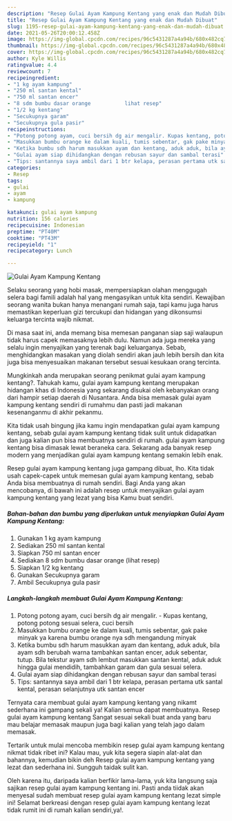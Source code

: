 ```yaml
---
description: "Resep Gulai Ayam Kampung Kentang yang enak dan Mudah Dibuat"
title: "Resep Gulai Ayam Kampung Kentang yang enak dan Mudah Dibuat"
slug: 1195-resep-gulai-ayam-kampung-kentang-yang-enak-dan-mudah-dibuat
date: 2021-05-26T20:00:12.458Z
image: https://img-global.cpcdn.com/recipes/96c5431287a4a94b/680x482cq70/gulai-ayam-kampung-kentang-foto-resep-utama.jpg
thumbnail: https://img-global.cpcdn.com/recipes/96c5431287a4a94b/680x482cq70/gulai-ayam-kampung-kentang-foto-resep-utama.jpg
cover: https://img-global.cpcdn.com/recipes/96c5431287a4a94b/680x482cq70/gulai-ayam-kampung-kentang-foto-resep-utama.jpg
author: Kyle Willis
ratingvalue: 4.4
reviewcount: 7
recipeingredient:
- "1 kg ayam kampung"
- "250 ml santan kental"
- "750 ml santan encer"
- "8 sdm bumbu dasar orange           lihat resep"
- "1/2 kg kentang"
- "Secukupnya garam"
- "Secukupnya gula pasir"
recipeinstructions:
- "Potong potong ayam, cuci bersih dg air mengalir. Kupas kentang, potong potong sesuai selera, cuci bersih"
- "Masukkan bumbu orange ke dalam kuali, tumis sebentar, gak pake minyak ya karena bumbu orange nya sdh mengandung minyak"
- "Ketika bumbu sdh harum masukkan ayam dan kentang, aduk aduk, bila ayam sdh berubah warna tambahkan santan encer, aduk sebentar, tutup. Bila tekstur ayam sdh lembut masukkan santan kental, aduk aduk hingga gulai mendidih, tambahkan garam dan gula sesuai selera."
- "Gulai ayam siap dihidangkan dengan rebusan sayur dan sambal terasi"
- "Tips: santannya saya ambil dari 1 btr kelapa, perasan pertama utk santal kental, perasan selanjutnya utk santan encer"
categories:
- Resep
tags:
- gulai
- ayam
- kampung

katakunci: gulai ayam kampung 
nutrition: 156 calories
recipecuisine: Indonesian
preptime: "PT40M"
cooktime: "PT43M"
recipeyield: "1"
recipecategory: Lunch

---
```



![Gulai Ayam Kampung Kentang](https://img-global.cpcdn.com/recipes/96c5431287a4a94b/680x482cq70/gulai-ayam-kampung-kentang-foto-resep-utama.jpg)

Selaku seorang yang hobi masak, mempersiapkan olahan menggugah selera bagi famili adalah hal yang mengasyikan untuk kita sendiri. Kewajiban seorang  wanita bukan hanya menangani rumah saja, tapi kamu juga harus memastikan keperluan gizi tercukupi dan hidangan yang dikonsumsi keluarga tercinta wajib nikmat.

Di masa  saat ini, anda memang bisa memesan panganan siap saji walaupun tidak harus capek memasaknya lebih dulu. Namun ada juga mereka yang selalu ingin menyajikan yang terenak bagi keluarganya. Sebab, menghidangkan masakan yang diolah sendiri akan jauh lebih bersih dan kita juga bisa menyesuaikan makanan tersebut sesuai kesukaan orang tercinta. 



Mungkinkah anda merupakan seorang penikmat gulai ayam kampung kentang?. Tahukah kamu, gulai ayam kampung kentang merupakan hidangan khas di Indonesia yang sekarang disukai oleh kebanyakan orang dari hampir setiap daerah di Nusantara. Anda bisa memasak gulai ayam kampung kentang sendiri di rumahmu dan pasti jadi makanan kesenanganmu di akhir pekanmu.

Kita tidak usah bingung jika kamu ingin mendapatkan gulai ayam kampung kentang, sebab gulai ayam kampung kentang tidak sulit untuk didapatkan dan juga kalian pun bisa membuatnya sendiri di rumah. gulai ayam kampung kentang bisa dimasak lewat beraneka cara. Sekarang ada banyak resep modern yang menjadikan gulai ayam kampung kentang semakin lebih enak.

Resep gulai ayam kampung kentang juga gampang dibuat, lho. Kita tidak usah capek-capek untuk memesan gulai ayam kampung kentang, sebab Anda bisa membuatnya di rumah sendiri. Bagi Anda yang akan mencobanya, di bawah ini adalah resep untuk menyajikan gulai ayam kampung kentang yang lezat yang bisa Kamu buat sendiri.

<!--inarticleads1-->

##### Bahan-bahan dan bumbu yang diperlukan untuk menyiapkan Gulai Ayam Kampung Kentang:

1. Gunakan 1 kg ayam kampung
1. Sediakan 250 ml santan kental
1. Siapkan 750 ml santan encer
1. Sediakan 8 sdm bumbu dasar orange           (lihat resep)
1. Siapkan 1/2 kg kentang
1. Gunakan Secukupnya garam
1. Ambil Secukupnya gula pasir




<!--inarticleads2-->

##### Langkah-langkah membuat Gulai Ayam Kampung Kentang:

1. Potong potong ayam, cuci bersih dg air mengalir. - Kupas kentang, potong potong sesuai selera, cuci bersih
1. Masukkan bumbu orange ke dalam kuali, tumis sebentar, gak pake minyak ya karena bumbu orange nya sdh mengandung minyak
1. Ketika bumbu sdh harum masukkan ayam dan kentang, aduk aduk, bila ayam sdh berubah warna tambahkan santan encer, aduk sebentar, tutup. Bila tekstur ayam sdh lembut masukkan santan kental, aduk aduk hingga gulai mendidih, tambahkan garam dan gula sesuai selera.
1. Gulai ayam siap dihidangkan dengan rebusan sayur dan sambal terasi
1. Tips: santannya saya ambil dari 1 btr kelapa, perasan pertama utk santal kental, perasan selanjutnya utk santan encer




Ternyata cara membuat gulai ayam kampung kentang yang nikamt sederhana ini gampang sekali ya! Kalian semua dapat membuatnya. Resep gulai ayam kampung kentang Sangat sesuai sekali buat anda yang baru mau belajar memasak maupun juga bagi kalian yang telah jago dalam memasak.

Tertarik untuk mulai mencoba membikin resep gulai ayam kampung kentang nikmat tidak ribet ini? Kalau mau, yuk kita segera siapin alat-alat dan bahannya, kemudian bikin deh Resep gulai ayam kampung kentang yang lezat dan sederhana ini. Sungguh taidak sulit kan. 

Oleh karena itu, daripada kalian berfikir lama-lama, yuk kita langsung saja sajikan resep gulai ayam kampung kentang ini. Pasti anda tiidak akan menyesal sudah membuat resep gulai ayam kampung kentang lezat simple ini! Selamat berkreasi dengan resep gulai ayam kampung kentang lezat tidak rumit ini di rumah kalian sendiri,ya!.

